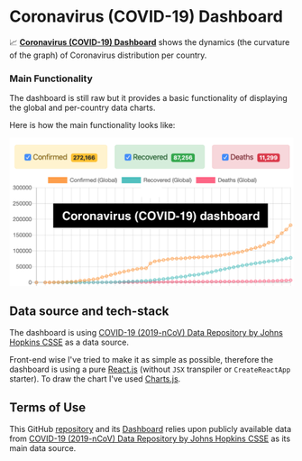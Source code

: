 # Coronavirus (COVID-19) Dashboard

📈 [**Coronavirus (COVID-19) Dashboard**](https://kuljeet-123.github.io/covid-19/) shows the dynamics (the curvature of the graph) of Сoronavirus distribution per country.

### Main Functionality

The dashboard is still raw but it provides a basic functionality of displaying the global and per-country data charts.

Here is how the main functionality looks like:

<img src="img/cover.png">

## Data source and tech-stack

The dashboard is using [COVID-19 (2019-nCoV) Data Repository by Johns Hopkins CSSE](https://github.com/CSSEGISandData/COVID-19) as a data source.

Front-end wise I've tried to make it as simple as possible, therefore the dashboard is using a pure [React.js](https://reactjs.org/) (without `JSX` transpiler or `CreateReactApp` starter). To draw the chart I've used [Charts.js](https://www.chartjs.org/).

## Terms of Use

This GitHub [repository](https://github.com/kuljeet-123/covod-19) and its [Dashboard](https://kuljeet-123.github.io/covid-19/) relies upon publicly available data from [COVID-19 (2019-nCoV) Data Repository by Johns Hopkins CSSE](https://github.com/CSSEGISandData/COVID-19) as its main data source. 